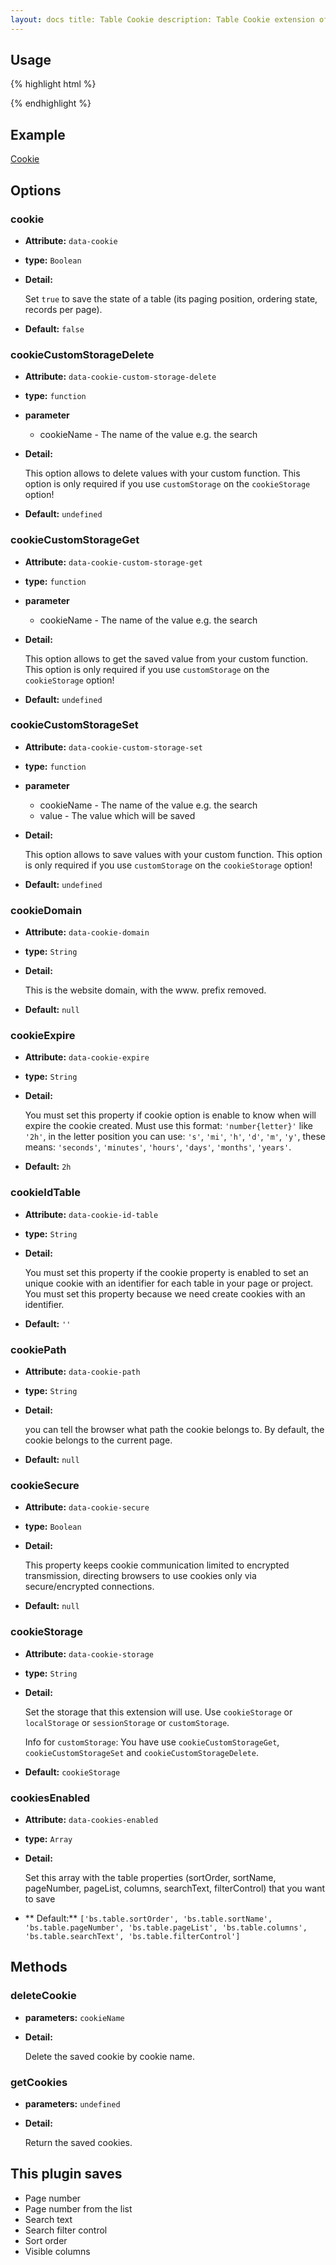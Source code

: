 ```yaml
---
layout: docs title: Table Cookie description: Table Cookie extension of Bootstrap Table. group: extensions toc: true
---
```


## Usage

{% highlight html %}
<script src="extensions/cookie/bootstrap-table-cookie.js"></script>
{% endhighlight %}

## Example

[Cookie](https://examples.bootstrap-table.com/#extensions/cookie.html)

## Options

### cookie

- **Attribute:** `data-cookie`

- **type:** `Boolean`

- **Detail:**

  Set `true` to save the state of a table (its paging position, ordering state, records per page).

- **Default:** `false`

### cookieCustomStorageDelete

- **Attribute:** `data-cookie-custom-storage-delete`

- **type:** `function`

- **parameter**

    - cookieName - The name of the value e.g. the search

- **Detail:**

  This option allows to delete values with your custom function. This option is only required if you use `customStorage`
  on the `cookieStorage` option!

- **Default:** `undefined`

### cookieCustomStorageGet

- **Attribute:** `data-cookie-custom-storage-get`

- **type:** `function`

- **parameter**

    - cookieName - The name of the value e.g. the search

- **Detail:**

  This option allows to get the saved value from your custom function. This option is only required if you
  use `customStorage` on the `cookieStorage` option!

- **Default:** `undefined`

### cookieCustomStorageSet

- **Attribute:** `data-cookie-custom-storage-set`

- **type:** `function`

- **parameter**

    - cookieName - The name of the value e.g. the search
    - value - The value which will be saved

- **Detail:**

  This option allows to save values with your custom function. This option is only required if you use `customStorage`
  on the `cookieStorage` option!

- **Default:** `undefined`

### cookieDomain

- **Attribute:** `data-cookie-domain`

- **type:** `String`

- **Detail:**

  This is the website domain, with the www. prefix removed.

- **Default:** `null`

### cookieExpire

- **Attribute:** `data-cookie-expire`

- **type:** `String`

- **Detail:**

  You must set this property if cookie option is enable to know when will expire the cookie created. Must use this
  format: `'number{letter}'` like `'2h'`, in the letter position you can use: `'s'`, `'mi'`, `'h'`, `'d'`, `'m'`, `'y'`,
  these means: `'seconds'`, `'minutes'`, `'hours'`, `'days'`, `'months'`, `'years'`.

- **Default:** `2h`

### cookieIdTable

- **Attribute:** `data-cookie-id-table`

- **type:** `String`

- **Detail:**

  You must set this property if the cookie property is enabled to set an unique cookie with an identifier for each table
  in your page or project. You must set this property because we need create cookies with an identifier.

- **Default:** `''`

### cookiePath

- **Attribute:** `data-cookie-path`

- **type:** `String`

- **Detail:**

  you can tell the browser what path the cookie belongs to. By default, the cookie belongs to the current page.

- **Default:** `null`

### cookieSecure

- **Attribute:** `data-cookie-secure`

- **type:** `Boolean`

- **Detail:**

  This property keeps cookie communication limited to encrypted transmission, directing browsers to use cookies only via
  secure/encrypted connections.

- **Default:** `null`

### cookieStorage

- **Attribute:** `data-cookie-storage`

- **type:** `String`

- **Detail:**

  Set the storage that this extension will use. Use `cookieStorage` or `localStorage` or `sessionStorage`
  or `customStorage`.

  Info for `customStorage`:
  You have use `cookieCustomStorageGet`, `cookieCustomStorageSet` and `cookieCustomStorageDelete`.

- **Default:** `cookieStorage`

### cookiesEnabled

- **Attribute:** `data-cookies-enabled`

- **type:** `Array`

- **Detail:**

  Set this array with the table properties (sortOrder, sortName, pageNumber, pageList, columns, searchText,
  filterControl) that you want to save

- **
  Default:** `['bs.table.sortOrder', 'bs.table.sortName', 'bs.table.pageNumber', 'bs.table.pageList', 'bs.table.columns', 'bs.table.searchText', 'bs.table.filterControl']`

## Methods

### deleteCookie

- **parameters:** `cookieName`

- **Detail:**

  Delete the saved cookie by cookie name.

### getCookies

- **parameters:** `undefined`

- **Detail:**

  Return the saved cookies.

## This plugin saves

* Page number
* Page number from the list
* Search text
* Search filter control
* Sort order
* Visible columns
